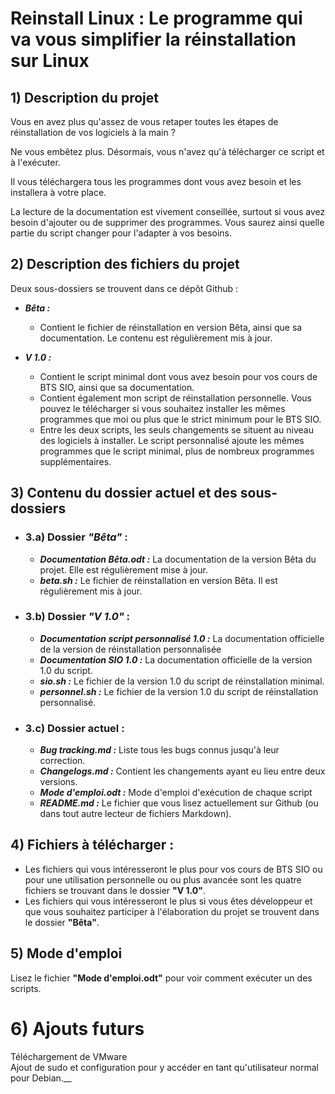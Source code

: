 # Reinstall Linux : Le programme qui va vous simplifier la réinstallation sur Linux

## 1) Description du projet

Vous en avez plus qu'assez de vous retaper toutes les étapes de réinstallation de vos logiciels à la main ?

Ne vous embêtez plus. Désormais, vous n'avez qu'à télécharger ce script et à l'exécuter.

Il vous téléchargera tous les programmes dont vous avez besoin et les installera à votre place.

La lecture de la documentation est vivement conseillée, surtout si vous avez besoin d'ajouter ou de supprimer des programmes. Vous saurez ainsi quelle partie du script changer pour l'adapter à vos besoins.


## 2) Description des fichiers du projet

Deux sous-dossiers se trouvent dans ce dépôt Github :  
  
* *__Bêta :__*
    - Contient le fichier de réinstallation en version Bêta, ainsi que sa documentation. Le contenu est régulièrement mis à jour.
  
* *__V 1.0 :__* 
    - Contient le script minimal dont vous avez besoin pour vos cours de BTS SIO, ainsi que sa documentation.  
    - Contient également mon script de réinstallation personnelle. Vous pouvez le télécharger si vous souhaitez installer les mêmes programmes que moi ou plus que le strict minimum pour le BTS SIO.  
    - Entre les deux scripts, les seuls changements se situent au niveau des logiciels à installer. Le script personnalisé ajoute les mêmes programmes que le script minimal, plus de nombreux programmes supplémentaires.
  
## 3) Contenu du dossier actuel et des sous-dossiers
  

* ### 3.a) Dossier _"Bêta"_ :  
    - *__Documentation Bêta.odt :__* La documentation de la version Bêta du projet. Elle est régulièrement mise à jour.  
    - *__beta.sh :__* Le fichier de réinstallation en version Bêta. Il est régulièrement mis à jour.


* ### 3.b) Dossier _"V 1.0"_ :
    - *__Documentation script personnalisé 1.0 :__* La documentation officielle de la version de réinstallation personnalisée  
    - *__Documentation SIO 1.0 :__* La documentation officielle de la version 1.0 du script.  
    - *__sio.sh :__* Le fichier de la version 1.0 du script de réinstallation minimal.  
    - *__personnel.sh :__* Le fichier de la version 1.0 du script de réinstallation personnalisé.  


* ### 3.c) Dossier actuel :
    - *__Bug tracking.md :__* Liste tous les bugs connus jusqu'à leur correction.  
    - *__Changelogs.md :__* Contient les changements ayant eu lieu entre deux versions.  
    - *__Mode d'emploi.odt :__* Mode d'emploi d'exécution de chaque script
    - *__README.md :__* Le fichier que vous lisez actuellement sur Github (ou dans tout autre lecteur de fichiers Markdown).  

## 4) Fichiers à télécharger :

- Les fichiers qui vous intéresseront le plus pour vos cours de BTS SIO ou pour une utilisation personnelle ou ou plus avancée sont les quatre fichiers se trouvant dans le dossier **"V 1.0"**.  
- Les fichiers qui vous intéresseront le plus si vous êtes développeur et que vous souhaitez participer à l'élaboration du projet se trouvent dans le dossier **"Bêta"**.  

## 5) Mode d'emploi

Lisez le fichier **"Mode d'emploi.odt"** pour voir comment exécuter un des scripts.

# 6) Ajouts futurs

Téléchargement de VMware  
Ajout de sudo et configuration pour y accéder en tant qu'utilisateur normal pour Debian.__
